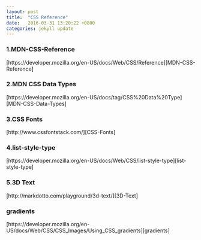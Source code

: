 ```yaml
---
layout: post
title:  "CSS Reference"
date:   2016-03-31 13:20:22 +0800
categories: jekyll update
---
```

<h3>1.MDN-CSS-Reference</h3>
[https://developer.mozilla.org/en-US/docs/Web/CSS/Reference][MDN-CSS-Reference]<br>
<h3>2.MDN CSS Data Types</h3>
[https://developer.mozilla.org/en-US/docs/tag/CSS%20Data%20Type][MDN-CSS-Data-Types]
<br>
<h3>3.CSS Fonts</h3>
[http://www.cssfontstack.com/][CSS-Fonts]
<br>
<h3>4.list-style-type</h3>
[https://developer.mozilla.org/en-US/docs/Web/CSS/list-style-type][list-style-type]
<br>
<h3>5.3D Text</h3>
[http://markdotto.com/playground/3d-text/][3D-Text]
<br>
<h3>gradients</h3>
[https://developer.mozilla.org/en-US/docs/Web/CSS/CSS_Images/Using_CSS_gradients][gradients]
<br>









[MDN-CSS-Reference]:https://developer.mozilla.org/en-US/docs/Web/CSS/Reference
[MDN-CSS-Data-Types]:https://developer.mozilla.org/en-US/docs/tag/CSS%20Data%20Type
[CSS-Fonts]:http://www.cssfontstack.com/
[list-style-type]:https://developer.mozilla.org/en-US/docs/Web/CSS/list-style-type
[3D-Text]:http://markdotto.com/playground/3d-text/
[gradients]:https://developer.mozilla.org/en-US/docs/Web/CSS/CSS_Images/Using_CSS_gradients
